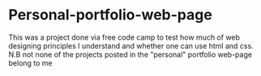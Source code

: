 # Personal-portfolio-web-page
This was a project done via free code camp to test how much of web designing principles I understand and whether one can use html and css.
N.B not none of the projects posted in the "personal" portfolio web-page belong to me
